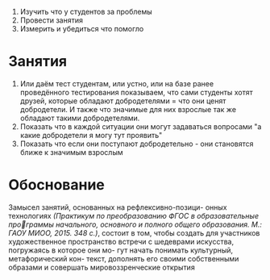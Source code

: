 1. Изучить что у студентов за проблемы
2. Провести занятия
3. Измерить и убедиться что помогло

# Занятия

1. Или даём тест студентам, или устно, или на базе ранее проведённого тестирования показываем, что сами студенты хотят друзей, которые обладают добродетелями = что они ценят добродетели. И также что значимые для них взрослые так же обладают такими добродетелями.
2. Показать что в каждой ситуации они могут задаваться вопросами "а какие добродетели я могу тут проявить"
3. Показать что если они поступают добродетельно - они становятся ближе к значимым взрослым

# Обоснование

Замысел занятий, основанных на рефлексивно-позици- онных технологиях *(Практикум по преобразованию ФГОС в образовательные программы начального, основного и полного общего образования. М.: ГАОУ МИОО, 2015. 348 с.)*, состоит в том, чтобы создать для участников художественное пространство встречи с шедеврами искусства, погружаясь в которое они мо- гут начать понимать культурный, метафорический кон- текст, дополнять его своими собственными образами и совершать мировоззренческие открытия